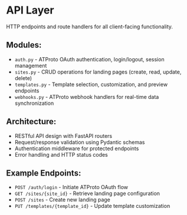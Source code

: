 # API Layer

HTTP endpoints and route handlers for all client-facing functionality.

## Modules:
- `auth.py` - ATProto OAuth authentication, login/logout, session management
- `sites.py` - CRUD operations for landing pages (create, read, update, delete)
- `templates.py` - Template selection, customization, and preview endpoints
- `webhooks.py` - ATProto webhook handlers for real-time data synchronization

## Architecture:
- RESTful API design with FastAPI routers
- Request/response validation using Pydantic schemas
- Authentication middleware for protected endpoints
- Error handling and HTTP status codes

## Example Endpoints:
- `POST /auth/login` - Initiate ATProto OAuth flow
- `GET /sites/{site_id}` - Retrieve landing page configuration
- `POST /sites` - Create new landing page
- `PUT /templates/{template_id}` - Update template customization